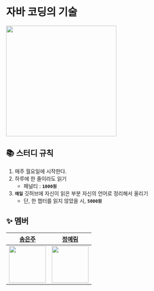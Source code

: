 # 자바 코딩의 기술
<img src="https://image.yes24.com/goods/91236635/XL" width=300>

## 📚 스터디 규칙

1. 매주 월요일에 시작한다.
2. 하루에 한 줄이라도 읽기
    - 패널티 : **`1000원`**
3. **`매일`** 깃허브에 자신이 읽은 부분 자신의 언어로 정리해서 올리기
    - 단, 한 챕터를 읽지 않았을 시, **`5000원`**

## ✨ 멤버
| <a href="https://github.com/song-eunju">송은주 | <a href="https://github.com/yel-m"> 정예림 |
| --- | --- |
| <img src="https://github.com/Song-EunJu.png" width="100"> | <img src="https://github.com/yel-m.png" width="100"> |

